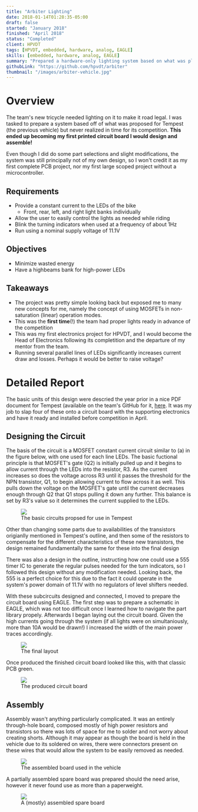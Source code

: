 ```yaml
---
title: "Arbiter Lighting"
date: 2018-01-14T01:28:35-05:00
draft: false
started: "January 2018"
finished: "April 2018"
status: "Completed"
client: HPVDT
tags: [HPVDT, embedded, hardware, analog, EAGLE]
skills: [embedded, hardware, analog, EAGLE]
summary: "Prepared a hardware-only lighting system based on what was planned for the team's previous vehicle, Tempest. **My first PCB!**"
githubLink: "https://github.com/hpvdt/arbiter"
thumbnail: "/images/arbiter-vehicle.jpg"
---
```


# Overview

The team's new tricycle needed lighting on it to make it road legal. I was tasked to prepare a system based off of what was 
proposed for Tempest (the previous vehicle) but never realized in time for its competition. **This ended up becoming my 
first printed circuit board I would design and assemble!**

Even though I did do some part selections and slight modifications, the system was still principally not of my own design, 
so I won't credit it as my first complete PCB project, nor my first large scoped project without a microcontroller.

## Requirements

- Provide a constant current to the LEDs of the bike
  - Front, rear, left, and right light banks individually
- Allow the user to easily control the lights as needed while riding
- Blink the turning indicators when used at a frequency of about 1Hz
- Run using a nominal supply voltage of 11.1V

## Objectives

- Minimize wasted energy
- Have a highbeams bank for high-power LEDs

## Takeaways

- The project was pretty simple looking back but exposed me to many new concepts for me, namely the concept of using MOSFETs 
in non-saturation (linear) operation modes.
- This was the **first time**(!) the team had proper lights ready in advance of the competition
- This was my first electronics project for HPVDT, and I would become the Head of Electronics following its completition and 
the departure of my mentor from the team.
- Running several parallel lines of LEDs significantly increases current draw and losses. Perhaps it would be better to raise voltage?

# Detailed Report

The basic units of this design were descried the year prior in a nice PDF document for Tempest (available on the team's GitHub 
for it, [here](https://github.com/hpvdt/tempest). It was my job to slap four of these onto a circuit board with the supporting 
electronics and have it ready and installed before competition in April.

## Designing the Circuit

The basis of the circuit is a MOSFET constant current circuit similar to (a) in the figure below, with one used for each line 
LEDs. The basic fuctional principle is that MOSFET's gate (Q2) is initially pulled up and it begins to allow current through the 
LEDs into the resistor, R3. As the current increases so does the voltage across R3 until it passes the threshold for the NPN 
transistor, Q1, to begin allowing current to flow across it as well. This pulls down the voltage on the MOSFET's gate until the 
current decreases enough through Q2 that Q1 stops pulling it down any further. This balance is set by R3's value so it 
determines the current supplied to the LEDs.

<figure>
<img src="/images/arbiter-brief.png">
<figcaption>The basic circuits propsed for use in Tempest</figcaption>
</figure>

Other than changing some parts due to availabilities of the transistors origianlly mentioned in Tempest's outline, and then some 
of the resistors to compensate for the different characteristics of these new transistors, the design remained fundamentally the 
same for these into the final design

There was also a design in the outline, instructing how one could use a 555 timer IC to generate the regular pulses needed for 
the turn indicators, so I followed this design without any modification needed. Looking back, the 555 is a perfect choice for 
this due to the fact it could operate in the system's power domain of 11.1V with no regulators of level shifters needed.

With these subcircuits designed and connected, I moved to prepare the circuit board using EAGLE. The first step was to prepare a 
schematic in EAGLE, which was not too difficult once I learned how to navigate the part library propely. Afterwards I began laying 
out the circuit board. Given the high currents going through the system (if all lights were on simultaniously, more than 10A would 
be drawn!) I increased the width of the main power traces accordingly.

<figure>
<img src="/images/arbiter-layout.png">
<figcaption>The final layout</figcaption>
</figure>

Once produced the finished circuit board looked like this, with that classic PCB green.

<figure>
<img src="/images/arbiter-board.jpg">
<figcaption>The produced circuit board</figcaption>
</figure>

## Assembly

Assembly wasn't anything particularly complicated. It was an entirely through-hole board, composed mostly of high power resistors 
and transistors so there was lots of space for me to solder and not worry about creating shorts. Although it may appear as though 
the board is held in the vehicle due to its soldered on wires, there were connectors present on these wires that would allow the 
system to be easily removed as needed.

<figure>
<img src="/images/arbiter-assembled.jpg">
<figcaption>The assembled board used in the vehicle</figcaption>
</figure>

A partially assembled spare board was prepared should the need arise, however it never found use as more than a paperweight.

<figure>
<img src="/images/arbiter-spare.jpg">
<figcaption>A (mostly) assembled spare board</figcaption>
</figure>
